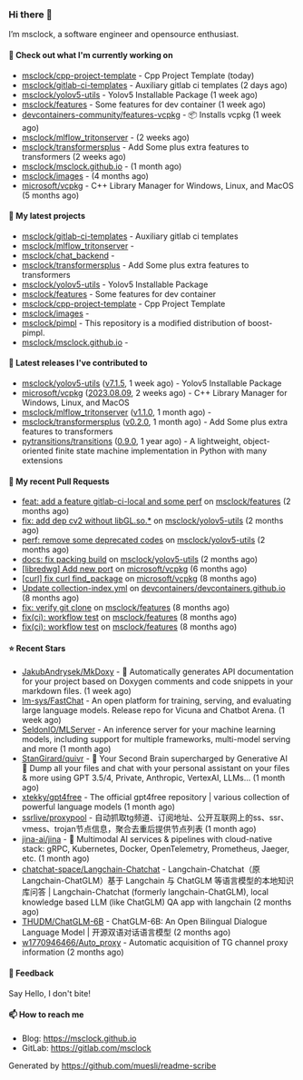 ### Hi there 👋

I’m msclock, a software engineer and opensource enthusiast.

#### 👷 Check out what I'm currently working on

- [msclock/cpp-project-template](https://github.com/msclock/cpp-project-template) - Cpp Project Template (today)
- [msclock/gitlab-ci-templates](https://github.com/msclock/gitlab-ci-templates) - Auxiliary gitlab ci templates (2 days ago)
- [msclock/yolov5-utils](https://github.com/msclock/yolov5-utils) - Yolov5 Installable Package (1 week ago)
- [msclock/features](https://github.com/msclock/features) - Some features for dev container (1 week ago)
- [devcontainers-community/features-vcpkg](https://github.com/devcontainers-community/features-vcpkg) - 📦 Installs vcpkg (1 week ago)
- [msclock/mlflow_tritonserver](https://github.com/msclock/mlflow_tritonserver) -  (2 weeks ago)
- [msclock/transformersplus](https://github.com/msclock/transformersplus) - Add Some plus extra features to transformers (2 weeks ago)
- [msclock/msclock.github.io](https://github.com/msclock/msclock.github.io) -  (1 month ago)
- [msclock/images](https://github.com/msclock/images) -  (4 months ago)
- [microsoft/vcpkg](https://github.com/microsoft/vcpkg) - C&#43;&#43; Library Manager for Windows, Linux, and MacOS (5 months ago)

#### 🌱 My latest projects

- [msclock/gitlab-ci-templates](https://github.com/msclock/gitlab-ci-templates) - Auxiliary gitlab ci templates
- [msclock/mlflow_tritonserver](https://github.com/msclock/mlflow_tritonserver) - 
- [msclock/chat_backend](https://github.com/msclock/chat_backend) - 
- [msclock/transformersplus](https://github.com/msclock/transformersplus) - Add Some plus extra features to transformers
- [msclock/yolov5-utils](https://github.com/msclock/yolov5-utils) - Yolov5 Installable Package
- [msclock/features](https://github.com/msclock/features) - Some features for dev container
- [msclock/cpp-project-template](https://github.com/msclock/cpp-project-template) - Cpp Project Template
- [msclock/images](https://github.com/msclock/images) - 
- [msclock/pimpl](https://github.com/msclock/pimpl) - This repository is a modified distribution of boost-pimpl.
- [msclock/msclock.github.io](https://github.com/msclock/msclock.github.io) - 

#### 🔭 Latest releases I've contributed to

- [msclock/yolov5-utils](https://github.com/msclock/yolov5-utils) ([v7.1.5](https://github.com/msclock/yolov5-utils/releases/tag/v7.1.5), 1 week ago) - Yolov5 Installable Package
- [microsoft/vcpkg](https://github.com/microsoft/vcpkg) ([2023.08.09](https://github.com/microsoft/vcpkg/releases/tag/2023.08.09), 2 weeks ago) - C&#43;&#43; Library Manager for Windows, Linux, and MacOS
- [msclock/mlflow_tritonserver](https://github.com/msclock/mlflow_tritonserver) ([v1.1.0](https://github.com/msclock/mlflow_tritonserver/releases/tag/v1.1.0), 1 month ago) - 
- [msclock/transformersplus](https://github.com/msclock/transformersplus) ([v0.2.0](https://github.com/msclock/transformersplus/releases/tag/v0.2.0), 1 month ago) - Add Some plus extra features to transformers
- [pytransitions/transitions](https://github.com/pytransitions/transitions) ([0.9.0](https://github.com/pytransitions/transitions/releases/tag/0.9.0), 1 year ago) - A lightweight, object-oriented finite state machine implementation in Python with many extensions

#### 🔨 My recent Pull Requests

- [feat: add a feature gitlab-ci-local and some perf](https://github.com/msclock/features/pull/10) on [msclock/features](https://github.com/msclock/features) (2 months ago)
- [fix: add dep cv2 without libGL.so.*](https://github.com/msclock/yolov5-utils/pull/3) on [msclock/yolov5-utils](https://github.com/msclock/yolov5-utils) (2 months ago)
- [perf: remove some deprecated codes](https://github.com/msclock/yolov5-utils/pull/2) on [msclock/yolov5-utils](https://github.com/msclock/yolov5-utils) (2 months ago)
- [docs: fix packing build](https://github.com/msclock/yolov5-utils/pull/1) on [msclock/yolov5-utils](https://github.com/msclock/yolov5-utils) (2 months ago)
- [[libredwg] Add new port](https://github.com/microsoft/vcpkg/pull/30005) on [microsoft/vcpkg](https://github.com/microsoft/vcpkg) (6 months ago)
- [[curl] fix curl find_package](https://github.com/microsoft/vcpkg/pull/28717) on [microsoft/vcpkg](https://github.com/microsoft/vcpkg) (8 months ago)
- [Update collection-index.yml](https://github.com/devcontainers/devcontainers.github.io/pull/116) on [devcontainers/devcontainers.github.io](https://github.com/devcontainers/devcontainers.github.io) (8 months ago)
- [fix: verify git clone](https://github.com/msclock/features/pull/6) on [msclock/features](https://github.com/msclock/features) (8 months ago)
- [fix(ci): workflow test](https://github.com/msclock/features/pull/4) on [msclock/features](https://github.com/msclock/features) (8 months ago)
- [fix(ci): workflow test](https://github.com/msclock/features/pull/3) on [msclock/features](https://github.com/msclock/features) (8 months ago)

#### ⭐ Recent Stars

- [JakubAndrysek/MkDoxy](https://github.com/JakubAndrysek/MkDoxy) - 📖 Automatically generates API documentation for your project based on Doxygen comments and code snippets in your markdown files. (1 week ago)
- [lm-sys/FastChat](https://github.com/lm-sys/FastChat) - An open platform for training, serving, and evaluating large language models. Release repo for Vicuna and Chatbot Arena. (1 week ago)
- [SeldonIO/MLServer](https://github.com/SeldonIO/MLServer) - An inference server for your machine learning models, including support for multiple frameworks, multi-model serving and more (1 month ago)
- [StanGirard/quivr](https://github.com/StanGirard/quivr) - 🧠 Your Second Brain supercharged by Generative AI 🧠 Dump all your files and chat with your personal assistant on your files &amp; more using GPT 3.5/4, Private, Anthropic, VertexAI, LLMs... (1 month ago)
- [xtekky/gpt4free](https://github.com/xtekky/gpt4free) - The official gpt4free repository | various collection of powerful language models (1 month ago)
- [ssrlive/proxypool](https://github.com/ssrlive/proxypool) - 自动抓取tg频道、订阅地址、公开互联网上的ss、ssr、vmess、trojan节点信息，聚合去重后提供节点列表 (1 month ago)
- [jina-ai/jina](https://github.com/jina-ai/jina) - 🔮 Multimodal AI services &amp; pipelines with cloud-native stack: gRPC, Kubernetes, Docker, OpenTelemetry, Prometheus, Jaeger, etc. (1 month ago)
- [chatchat-space/Langchain-Chatchat](https://github.com/chatchat-space/Langchain-Chatchat) - Langchain-Chatchat（原Langchain-ChatGLM）基于 Langchain 与 ChatGLM 等语言模型的本地知识库问答 | Langchain-Chatchat (formerly langchain-ChatGLM), local knowledge based LLM (like ChatGLM) QA app with langchain  (2 months ago)
- [THUDM/ChatGLM-6B](https://github.com/THUDM/ChatGLM-6B) - ChatGLM-6B: An Open Bilingual Dialogue Language Model | 开源双语对话语言模型 (2 months ago)
- [w1770946466/Auto_proxy](https://github.com/w1770946466/Auto_proxy) - Automatic acquisition of TG channel proxy information (2 months ago)

#### 💬 Feedback

Say Hello, I don't bite!

#### 📫 How to reach me

- Blog: https://msclock.github.io
- GitLab: https://gitlab.com/msclock

Generated by https://github.com/muesli/readme-scribe
